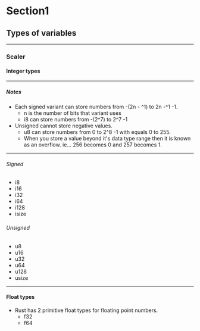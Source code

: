 # Section1

## Types of variables

---  

### Scaler

#### Integer types

--- 

##### Notes

- Each signed variant can store numbers from -(2n - ^1) to 2n -^1 -1.  
  - n is the number of bits that variant uses  
  - i8 can store numbers from -(2^7) to 2^7 -1  
- Unsigned cannot store negative values.  
  - u8 can store numbers from 0 to 2^8 -1 with equals 0 to 255.  
  - When you store a value beyond it's data type range then it is known as an overflow. ie... 256 becomes 0 and 257 becomes 1.  


---  

###### Signed

- i8  
- i16  
- i32
- i64  
- i128  
- isize


###### Unsigned

- u8  
- u16  
- u32  
- u64  
- u128  
- usize

---

#### Float types

- Rust has 2 primitive float types for floating point numbers.
  - f32
  - f64